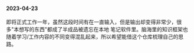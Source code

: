 #### 2023-04-23 

即将正式工作一年，虽然这段时间有在一直输入，但是输出却变得非常少，很多"本想写的东西"都成了半成品被遗忘在本地
笔记软件里。脑海里的知识框架也随着学习/工作内容的不同变得混乱起来，所以希望能借这个仓库梳理自己的思路。